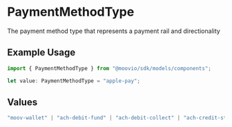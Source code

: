 # PaymentMethodType

The payment method type that represents a payment rail and directionality

## Example Usage

```typescript
import { PaymentMethodType } from "@moovio/sdk/models/components";

let value: PaymentMethodType = "apple-pay";
```

## Values

```typescript
"moov-wallet" | "ach-debit-fund" | "ach-debit-collect" | "ach-credit-standard" | "ach-credit-same-day" | "rtp-credit" | "card-payment" | "push-to-card" | "pull-from-card" | "apple-pay"
```